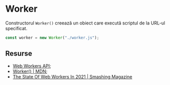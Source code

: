 # Worker

Constructorul `Worker()` creează un obiect care execută scriptul de la URL-ul specificat.

```javascript
const worker = new Worker("./worker.js");
```

## Resurse

- [Web Workers API](https://developer.mozilla.org/en-US/docs/Web/API/Web_Workers_API);
- [Worker() | MDN](https://developer.mozilla.org/en-US/docs/Web/API/Worker/Worker);
- [The State Of Web Workers In 2021 | Smashing Magazine](https://www.smashingmagazine.com/2021/06/web-workers-2021/)
